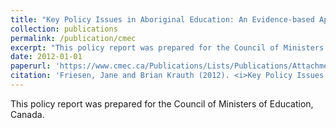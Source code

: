 ```yaml
---
title: "Key Policy Issues in Aboriginal Education: An Evidence-based Approach"
collection: publications
permalink: /publication/cmec
excerpt: "This policy report was prepared for the Council of Ministers of Education, Canada."
date: 2012-01-01
paperurl: 'https://www.cmec.ca/Publications/Lists/Publications/Attachments/295/Key-Policy-Issues-in-Aboriginal-Education_EN.pdf'
citation: 'Friesen, Jane and Brian Krauth (2012). <i>Key Policy Issues in Aboriginal Education: An Evidence-based Approach.</i> Council of Minsters of Education, Canada.'
---
```

This policy report was prepared for the Council of Ministers of Education, Canada.

